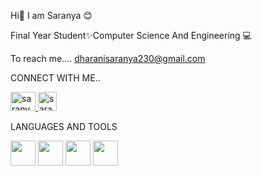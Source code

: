 Hi👋 I am Saranya 😊

Final Year Student✨Computer Science And Engineering 💻

To reach me....
dharanisaranya230@gmail.com

CONNECT WITH ME..

<a href="https://www.linkedin.com/in/saranyaperiyasamy31" target="blank"> <img align="centre" src="https://github.com/user-attachments/assets/1ad4b6c2-de6d-4c91-b917-724984d31049" alt="saranya" height="30" width="40"/> </a> 
<a href="https://www.hackerrank.com/profile/dharanisaranya21" target="blank"> <img align="centre" src="https://github.com/user-attachments/assets/1bb68687-a3a2-48ec-ba17-0c571111233a" alt="saranya" height="30" width="30"/> </a>



LANGUAGES AND TOOLS 

<img src="https://github.com/user-attachments/assets/d1d86b78-e77a-4069-9c2b-656739a3fe5e" height="40" width="40">    <img src="https://github.com/user-attachments/assets/2ca6bbdb-ba06-4034-a362-1cc6b7720baa" height="40" width="40">  <img src="https://github.com/user-attachments/assets/cfaa841a-04fd-494f-a1bc-811f5973b5e5" height="40" width="40">  <img src="https://github.com/user-attachments/assets/5badb84f-a07c-428f-b5d6-9db90fcbe2de" height="40" width="40">







